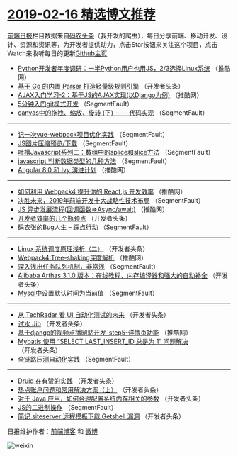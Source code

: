 # [2019-02-16 精选博文推荐](http://hao.caibaojian.com/date/2019/02/16)

[前端日报](http://caibaojian.com/c/news)栏目数据来自[码农头条](http://hao.caibaojian.com/)（我开发的爬虫），每日分享前端、移动开发、设计、资源和资讯等，为开发者提供动力，点击Star按钮来关注这个项目，点击Watch来收听每日的更新[Github主页](https://github.com/kujian/frontendDaily)
* [Python开发者年度调研：一半Python用户也用JS，2/3选择Linux系统](http://hao.caibaojian.com/101036.html) （推酷网）
* [基于 Go 的内置 Parser 打造轻量级规则引擎](http://hao.caibaojian.com/101014.html) （开发者头条）
* [AJAX入门学习-2：基于JS的AJAX实现(以Django为例)](http://hao.caibaojian.com/101034.html) （推酷网）
* [5分钟入门git模式开发](http://hao.caibaojian.com/100976.html) （SegmentFault）
* [canvas中的拖拽、缩放、旋转 (下) —— 代码实现](http://hao.caibaojian.com/100969.html) （SegmentFault）

***
* [记一次vue-webpack项目优化实践](http://hao.caibaojian.com/100971.html) （SegmentFault）
* [JS图片压缩预览/下载](http://hao.caibaojian.com/100972.html) （SegmentFault）
* [吐槽Javascript系列二：数组中的splice和slice方法](http://hao.caibaojian.com/100973.html) （SegmentFault）
* [javascript 判断数据类型的几种方法](http://hao.caibaojian.com/100974.html) （SegmentFault）
* [Angular 8.0 和 Ivy 演进计划](http://hao.caibaojian.com/101024.html) （推酷网）

***
* [如何利用 Webpack4 提升你的 React.js 开发效率](http://hao.caibaojian.com/101026.html) （推酷网）
* [决胜未来，2019年前端开发十大战略性技术布局](http://hao.caibaojian.com/100967.html) （SegmentFault）
* [JS 异步发展流程(回调函数=&gt;Async/await)](http://hao.caibaojian.com/101028.html) （推酷网）
* [开发者效率的几个瓶颈点](http://hao.caibaojian.com/101003.html) （开发者头条）
* [码农张的Bug人生 &#8211; 踩点行动](http://hao.caibaojian.com/100980.html) （SegmentFault）

***
* [Linux 系统调度原理浅析（二）](http://hao.caibaojian.com/100991.html) （开发者头条）
* [Webpack4:Tree-shaking深度解析](http://hao.caibaojian.com/101030.html) （推酷网）
* [深入浅出任务队列机制，非常浅](http://hao.caibaojian.com/100970.html) （SegmentFault）
* [Alibaba Arthas 3.1.0 版本：在线教程、内存编译器和强大的自动补全](http://hao.caibaojian.com/101004.html) （开发者头条）
* [Mysql中设置默认时间为当前值](http://hao.caibaojian.com/100981.html) （SegmentFault）

***
* [从 TechRadar 看 UI 自动化测试的未来](http://hao.caibaojian.com/101015.html) （开发者头条）
* [试水 Jib](http://hao.caibaojian.com/100992.html) （开发者头条）
* [基于django的视频点播网站开发-step5-详情页功能](http://hao.caibaojian.com/101033.html) （推酷网）
* [Mybatis 使用 “SELECT LAST_INSERT_ID 总是为 1” 问题解决](http://hao.caibaojian.com/101005.html) （开发者头条）
* [全链路压测自动化实践](http://hao.caibaojian.com/100982.html) （SegmentFault）

***
* [Druid 在有赞的实践](http://hao.caibaojian.com/101016.html) （开发者头条）
* [热点账户问题和常用解决方案（上）](http://hao.caibaojian.com/100993.html) （开发者头条）
* [对于 Java 应用，如何合理配置系统内存相关的参数](http://hao.caibaojian.com/101006.html) （开发者头条）
* [JS的二进制操作](http://hao.caibaojian.com/100983.html) （SegmentFault）
* [简记 siteserver 远程模板下载 Getshell 漏洞](http://hao.caibaojian.com/101017.html) （开发者头条）

日报维护作者：[前端博客](http://caibaojian.com/) 和 [微博](http://caibaojian.com/go/weibo)

![weixin](https://user-images.githubusercontent.com/3055447/38468989-651132ac-3b80-11e8-8e6b-15122322a9d7.png)
